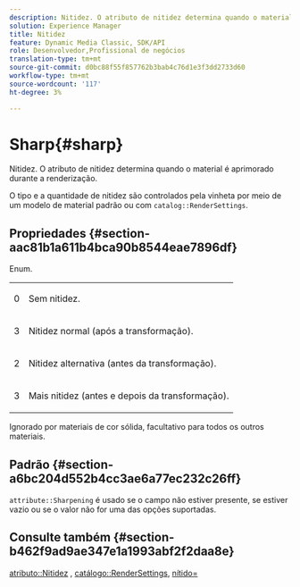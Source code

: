```yaml
---
description: Nitidez. O atributo de nitidez determina quando o material é aprimorado durante a renderização.
solution: Experience Manager
title: Nitidez
feature: Dynamic Media Classic, SDK/API
role: Desenvolvedor,Profissional de negócios
translation-type: tm+mt
source-git-commit: d0bc88f55f857762b3bab4c76d1e3f3dd2733d60
workflow-type: tm+mt
source-wordcount: '117'
ht-degree: 3%

---
```



# Sharp{#sharp}

Nitidez. O atributo de nitidez determina quando o material é aprimorado durante a renderização.

O tipo e a quantidade de nitidez são controlados pela vinheta por meio de um modelo de material padrão ou com `catalog::RenderSettings`.

## Propriedades {#section-aac81b1a611b4bca90b8544eae7896df}

Enum.

<table id="simpletable_D52B41A39E4E4E54A06821B9D689DB30"> 
 <tr class="strow"> 
  <td class="stentry"> <p>0 </p></td> 
  <td class="stentry"> <p>Sem nitidez. </p></td> 
 </tr> 
 <tr class="strow"> 
  <td class="stentry"> <p>3 </p></td> 
  <td class="stentry"> <p>Nitidez normal (após a transformação). </p></td> 
 </tr> 
 <tr class="strow"> 
  <td class="stentry"> <p>2 </p></td> 
  <td class="stentry"> <p>Nitidez alternativa (antes da transformação). </p></td> 
 </tr> 
 <tr class="strow"> 
  <td class="stentry"> <p>3 </p></td> 
  <td class="stentry"> <p>Mais nitidez (antes e depois da transformação). </p></td> 
 </tr> 
</table>

Ignorado por materiais de cor sólida, facultativo para todos os outros materiais.

## Padrão {#section-a6bc204d552b4cc3ae6a77ec232c26ff}

`attribute::Sharpening` é usado se o campo não estiver presente, se estiver vazio ou se o valor não for uma das opções suportadas.

## Consulte também {#section-b462f9ad9ae347e1a1993abf2f2daa8e}

[atributo::Nitidez](../../../../../ir-api/material-cat/image-rendering-api-ref/c-ir-material-catalog/c-ir-attributes-reference/r-ir-cat-sharp.md#reference-c706450cf95347f98f86c696f9167297) ,  [catálogo::RenderSettings](../../../../../ir-api/material-cat/image-rendering-api-ref/c-ir-material-catalog/c-ir-attributes-reference/r-ir-rendersettings.md#reference-f3ae5e18095d40b2a8edef957dd82fbd),  [nítido=](../../../../../ir-api/http-protocol/image-rendering-api-ref/c-ir-http-protocol-ref/c-ir-http-protocol-command-reference/r-ir-http-sharp.md#reference-acdd87f6b5de4e3a85e5d3c03022a35a)
